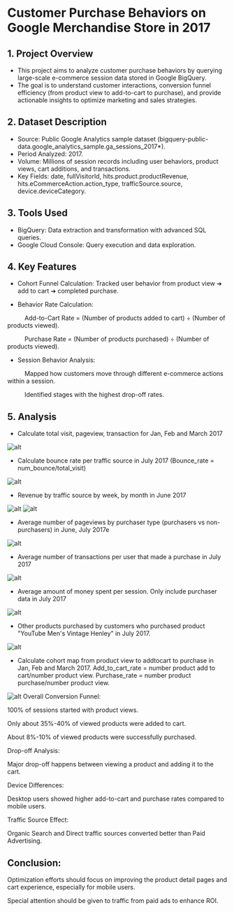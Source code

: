 # Customer Purchase Behaviors on Google Merchandise Store in 2017

## 1. Project Overview
- This project aims to analyze customer purchase behaviors by querying large-scale e-commerce session data stored in Google BigQuery.
- The goal is to understand customer interactions, conversion funnel efficiency (from product view to add-to-cart to purchase), and provide actionable insights to optimize marketing and sales strategies.

## 2. Dataset Description
- Source: Public Google Analytics sample dataset (bigquery-public-data.google_analytics_sample.ga_sessions_2017*).
- Period Analyzed: 2017.
- Volume: Millions of session records including user behaviors, product views, cart additions, and transactions.
- Key Fields: date, fullVisitorId, hits.product.productRevenue, hits.eCommerceAction.action_type, trafficSource.source, device.deviceCategory.
  
## 3. Tools Used
- BigQuery: Data extraction and transformation with advanced SQL queries.
- Google Cloud Console: Query execution and data exploration.
## 4. Key Features
- Cohort Funnel Calculation: Tracked user behavior from product view ➔ add to cart ➔ completed purchase.

- Behavior Rate Calculation:

&nbsp;&nbsp;&nbsp;&nbsp;&nbsp;&nbsp;&nbsp;&nbsp;&nbsp;&nbsp;Add-to-Cart Rate = (Number of products added to cart) ÷ (Number of products viewed).

&nbsp;&nbsp;&nbsp;&nbsp;&nbsp;&nbsp;&nbsp;&nbsp;&nbsp;&nbsp;Purchase Rate = (Number of products purchased) ÷ (Number of products viewed).

- Session Behavior Analysis:

&nbsp;&nbsp;&nbsp;&nbsp;&nbsp;&nbsp;&nbsp;&nbsp;&nbsp;&nbsp;Mapped how customers move through different e-commerce actions within a session.

&nbsp;&nbsp;&nbsp;&nbsp;&nbsp;&nbsp;&nbsp;&nbsp;&nbsp;&nbsp;Identified stages with the highest drop-off rates.

## 5. Analysis
- Calculate total visit, pageview, transaction for Jan, Feb and March 2017

![alt](https://github.com/NguyenPhuongNghi/Customer-Purchase-Behaviors-on-an-E-commerce-platform/blob/main/images/Screenshot%202025-04-28%20105728.png?raw=true)
- Calculate bounce rate per traffic source in July 2017 (Bounce_rate = num_bounce/total_visit)

![alt](https://github.com/NguyenPhuongNghi/Customer-Purchase-Behaviors-on-an-E-commerce-platform/blob/main/images/Screenshot%202025-04-28%20105917.png?raw=true)
- Revenue by traffic source by week, by month in June 2017

![alt](https://github.com/NguyenPhuongNghi/Customer-Purchase-Behaviors-on-an-E-commerce-platform/blob/main/images/Screenshot%202025-04-28%20112312.png?raw=true)
![alt](https://github.com/NguyenPhuongNghi/Customer-Purchase-Behaviors-on-an-E-commerce-platform/blob/main/images/Screenshot%202025-04-28%20112338.png?raw=true)
- Average number of pageviews by purchaser type (purchasers vs non-purchasers) in June, July 2017e

![alt](https://github.com/NguyenPhuongNghi/Customer-Purchase-Behaviors-on-an-E-commerce-platform/blob/main/images/Screenshot%202025-04-28%20113512.png?raw=true)
- Average number of transactions per user that made a purchase in July 2017

![alt](https://github.com/NguyenPhuongNghi/Customer-Purchase-Behaviors-on-an-E-commerce-platform/blob/main/images/Screenshot%202025-04-28%20114530.png?raw=true)
- Average amount of money spent per session. Only include purchaser data in July 2017

![alt](https://github.com/NguyenPhuongNghi/Customer-Purchase-Behaviors-on-an-E-commerce-platform/blob/main/images/Screenshot%202025-04-28%20113648.png?raw=true)
- Other products purchased by customers who purchased product "YouTube Men's Vintage Henley" in July 2017.

![alt](https://github.com/NguyenPhuongNghi/Customer-Purchase-Behaviors-on-an-E-commerce-platform/blob/main/images/Screenshot%202025-04-28%20113742.png?raw=true)
- Calculate cohort map from product view to addtocart to purchase in Jan, Feb and March 2017. Add_to_cart_rate = number product  add to cart/number product view. Purchase_rate = number product purchase/number product view.

![alt](https://github.com/NguyenPhuongNghi/Customer-Purchase-Behaviors-on-an-E-commerce-platform/blob/main/images/Screenshot%202025-04-28%20114623.png?raw=true)
Overall Conversion Funnel:

100% of sessions started with product views.

Only about 35%-40% of viewed products were added to cart.

About 8%-10% of viewed products were successfully purchased.

Drop-off Analysis:

Major drop-off happens between viewing a product and adding it to the cart.

Device Differences:

Desktop users showed higher add-to-cart and purchase rates compared to mobile users.

Traffic Source Effect:

Organic Search and Direct traffic sources converted better than Paid Advertising.

## Conclusion:

Optimization efforts should focus on improving the product detail pages and cart experience, especially for mobile users.

Special attention should be given to traffic from paid ads to enhance ROI.
